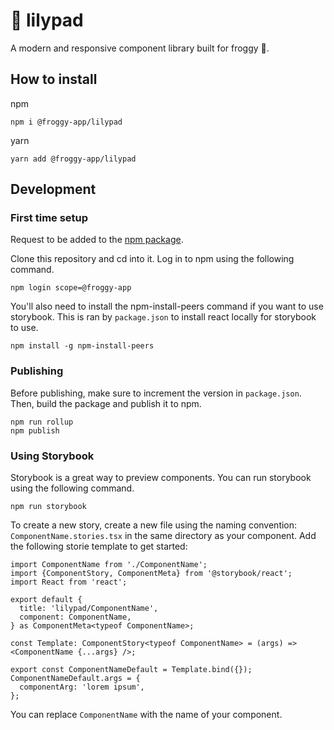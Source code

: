 # 🪷 lilypad

A modern and responsive component library built for froggy 🐸.

## How to install

npm

```
npm i @froggy-app/lilypad
```

yarn

```
yarn add @froggy-app/lilypad
```

## Development

### First time setup

Request to be added to the
[npm package](https://www.npmjs.com/package/@froggy-app/lilypad).

Clone this repository and cd into it. Log in to npm using the following command.

```
npm login scope=@froggy-app
```

You'll also need to install the npm-install-peers command if you want to use
storybook. This is ran by `package.json` to install react locally for storybook
to use.

```
npm install -g npm-install-peers
```

### Publishing

Before publishing, make sure to increment the version in `package.json`. Then,
build the package and publish it to npm.

```
npm run rollup
npm publish
```

### Using Storybook

Storybook is a great way to preview components. You can run storybook using the
following command.

```
npm run storybook
```

To create a new story, create a new file using the naming convention:
`ComponentName.stories.tsx` in the same directory as your component. Add the
following storie template to get started:

```
import ComponentName from './ComponentName';
import {ComponentStory, ComponentMeta} from '@storybook/react';
import React from 'react';

export default {
  title: 'lilypad/ComponentName',
  component: ComponentName,
} as ComponentMeta<typeof ComponentName>;

const Template: ComponentStory<typeof ComponentName> = (args) => <ComponentName {...args} />;

export const ComponentNameDefault = Template.bind({});
ComponentNameDefault.args = {
  componentArg: 'lorem ipsum',
};
```

You can replace `ComponentName` with the name of your component.
